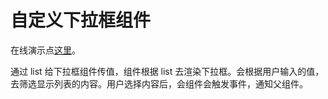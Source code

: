 # 自定义下拉框组件
在线演示点[这里](https://iamjoel.github.io/custom-select/)。

通过 list 给下拉框组件传值，组件根据 list 去渲染下拉框。会根据用户输入的值，去筛选显示列表的内容。用户选择内容后，会组件会触发事件，通知父组件。
